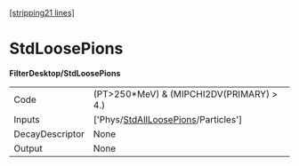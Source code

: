 [\[stripping21 lines\]](../stripping21-index.md)

# StdLoosePions

**FilterDesktop/StdLoosePions**

|                 |                                                                                             |
|-----------------|---------------------------------------------------------------------------------------------|
| Code            | (PT\>250\*MeV) & (MIPCHI2DV(PRIMARY) \> 4.)                                                 |
| Inputs          | \['Phys/[StdAllLoosePions](../commonparticles/stripping21-stdallloosepions.md)/Particles'\] |
| DecayDescriptor | None                                                                                        |
| Output          | None                                                                                        |
